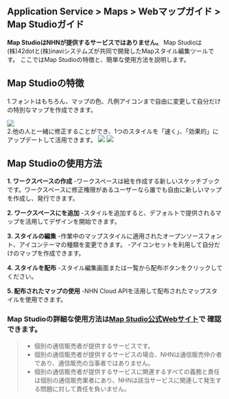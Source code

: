 ## Application Service > Maps > Webマップガイド > Map Studioガイド

**Map StudioはNHNが提供するサービスではありません。**
Map Studioは(株)42dotと(株)inaviシステムズが共同で開発したMapスタイル編集ツールです。
ここではMap Studioの特徴と、簡単な使用方法を説明します。

## Map Studioの特徴

1.フォントはもちろん、マップの色、凡例アイコンまで自由に変更して自分だけの特別なマップを作成できます。

<img src="https://static.toastoven.net/prod_maps/maps-studio-1.png">
<br>
2.他の人と一緒に修正することができ、1つのスタイルを「速く」、「効果的」にアップデートして活用できます。

<img src="https://static.toastoven.net/prod_maps/maps-studio-2.png">
<img src="https://static.toastoven.net/prod_maps/maps-studio-2-1.png">

## Map Studioの使用方法

**1. ワークスペースの作成**
-ワークスペースは絵を作成する新しいスケッチブックです。ワークスペースに修正権限があるユーザーなら誰でも自由に新しいマップを作成し、発行できます。

**2. ワークスペースにを追加**
-スタイルを追加すると、デフォルトで提供されるマップを活用してデザインを開始できます。

**3. スタイルの編集**
-作業中のマップスタイルに適用されたオープンソースフォント、アイコンテーマの種類を変更できます。
-アイコンセットを利用して自分だけのマップを作成できます。

**4. スタイルを配布**
-スタイル編集画面または一覧から配布ボタンをクリックしてください。

**5. 配布されたマップの使用**
-NHN Cloud APIを活用して配布されたマップスタイルを使用できます。


<h3> Map Studioの詳細な使用方法は<a href="https://tap.umos.ai/map-studio" target="_blank" rel="nofollow">Map Studio公式Webサイト</a>で
確認できます。</h3>

> * 個別の通信販売者が提供するサービスです。
> * 個別の通信販売者が提供するサービスの場合、NHNは通信販売仲介者であり、通信販売の当事者ではありません。
> * 個別の通信販売者が提供するサービスに関連するすべての義務と責任は個別の通信販売業者にあり、NHNは該当サービスに関連して発生する問題に対して責任を負いません。
